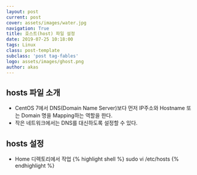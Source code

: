 ```yaml
---
layout: post
current: post
cover: assets/images/water.jpg
navigation: True
title: 호스트(host) 파일 설정
date: 2019-07-25 10:18:00
tags: Linux
class: post-template
subclass: 'post tag-fables'
logo: assets/images/ghost.png
author: akas
---
```

## hosts 파일 소개
- CentOS 7에서 DNS(Domain Name Server)보다 먼저 IP주소와 Hostname 또는 Domain 명을 Mapping하는 역할을 한다.
- 작은 네트워크에서는 DNS를 대신하도록 설정할 수 있다.

## hosts 설정
- Home 디렉토리에서 작업
{% highlight shell %}
sudo vi /etc/hosts
{% endhighlight %}
